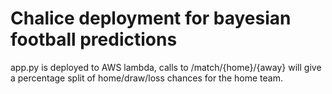 # Chalice deployment for bayesian football predictions


app.py is deployed to AWS lambda, calls to /match/{home}/{away} will give a percentage split of home/draw/loss chances for the home team.
